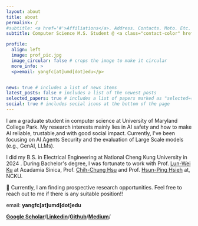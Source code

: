 ```yaml
---
layout: about
title: about
permalink: /
#subtitle: <a href='#'>Affiliations</a>. Address. Contacts. Moto. Etc.
subtitle: Computer Science M.S. Student @ <a class="contact-color" href='https://gradschool.umd.edu/'><b>University of Maryland, College Park</b></a>

profile:
  align: left
  image: prof_pic.jpg
  image_circular: false # crops the image to make it circular
  more_info: >
  <p>email: yangfc[at]umd[dot]edu</p>


news: true # includes a list of news items
latest_posts: false # includes a list of the newest posts
selected_papers: true # includes a list of papers marked as "selected={true}"
social: true # includes social icons at the bottom of the page
---
```


I am a graduate student in computer science at University of Maryland College Park.
My research interests mainly lies in AI safety and how to make AI reliable, trustable,and with good social impact. Currently, I've been focusing on AI Agents Security and the evaluation of Large Scale models (e.g., GenAI, LLMs). 

I did my B.S. in Electrical Engineering at National Cheng Kung University in 2024 . During Bachelor's degree, I was fortunate to work with Prof. [Lun-Wei Ku](https://scholar.google.com/citations?user=SzcLXlkAAAAJ&hl=en) at Acadamia Sinica, Prof. [Chih-Chung Hsu](https://scholar.google.com/citations?user=mIWRYc4AAAAJ&hl=en) and Prof. [Hsun-Ping Hsieh](https://scholar.google.com/citations?user=f6SBzrAAAAAJ&hl=en) at, NCKU.

📢 Currently, I am finding prospective research opportunities. Feel free to reach out to me if there is any suitable position!! 

email: <span class="contact-color"><b>yangfc[at]umd[dot]edu</b></span>

<!--Google Scholar/Linkedin/Github/Medium-->
<a class="contact-color" href="https://scholar.google.com/citations?user=kZ6hM70AAAAJ&hl=en"><b>Google Scholar</b></a>/<a class="contact-color" href="https://www.linkedin.com/in/yang-fan-chiang-72a681227/"><b>Linkedin</b></a>/<a class="contact-color" href="https://github.com/santaboi"><b>Github</b></a>/<a class="contact-color" href="https://medium.com/@e94081107"><b>Medium</b></a>/
